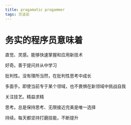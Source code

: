 ```yaml
---
title: pragamatic progammer
tags: 方法论
---
```


# 务实的程序员意味着

直觉、灵感。能够快速掌握和应用新技术

好奇。善于提问并从中学习

批判性。没有理所当然，在批判性思考中成长

多面手。即使当前专于某个领域，也不畏惧在新领域中挑战自我

关注技艺。精益求精

思考。总是保持思考、无限接近完美是唯一选择

持续。每天都坚持打磨技能，不断提升

